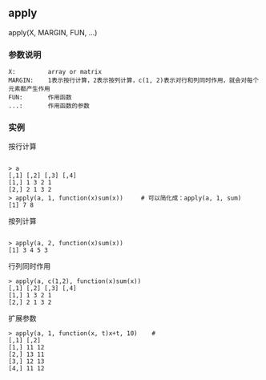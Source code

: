 
## apply
   apply(X, MARGIN, FUN, ...)

### 参数说明
```
X:         array or matrix
MARGIN:    1表示按行计算，2表示按列计算，c(1, 2)表示对行和列同时作用，就会对每个元素都产生作用
FUN:       作用函数
...:       作用函数的参数
```

### 实例
按行计算

```

> a
[,1] [,2] [,3] [,4]
[1,] 1 3 2 1
[2,] 2 1 3 2
> apply(a, 1, function(x)sum(x))     # 可以简化成：apply(a, 1, sum)
[1] 7 8

```

按列计算

```

> apply(a, 2, function(x)sum(x))
[1] 3 4 5 3

```

行列同时作用

```
> apply(a, c(1,2), function(x)sum(x))
[,1] [,2] [,3] [,4]
[1,] 1 3 2 1
[2,] 2 1 3 2

```

扩展参数

```
> apply(a, 1, function(x, t)x+t, 10)    # 
[,1] [,2]
[1,] 11 12
[2,] 13 11
[3,] 12 13
[4,] 11 12

```

